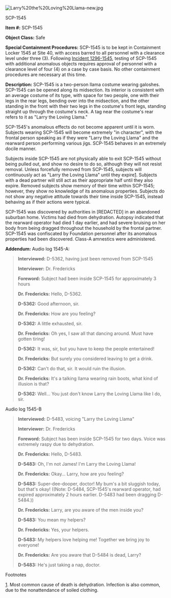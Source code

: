 ![Larry%20the%20Loving%20Llama-new.jpg](http://www.scp-wiki.net/local--files/scp-1545/Larry%20the%20Loving%20Llama-new.jpg)

SCP-1545

**Item #:** SCP-1545

**Object Class:** Safe

**Special Containment Procedures:** SCP-1545 is to be kept in Containment Locker 1545 at Site 40, with access barred to all personnel with a clearance level under three (3). Following [Incident 1296-1545](/scp-1296), testing of SCP-1545 with additional anomalous objects requires approval of personnel with a clearance level of four (4) on a case by case basis. No other containment procedures are necessary at this time.

**Description:** SCP-1545 is a two-person llama costume wearing galoshes. SCP-1545 can be opened along its midsection. Its interior is consistent with an average costume of its type, with space for two people, one with their legs in the rear legs, bending over into the midsection, and the other standing in the front with their two legs in the costume's front legs, standing straight up through the costume's neck. A tag near the costume's rear refers to it as "Larry the Loving Llama."

SCP-1545's anomalous effects do not become apparent until it is worn. Subjects wearing SCP-1545 will become extremely "in character", with the frontal person speaking as if they were "Larry the Loving Llama" and the rearward person performing various jigs. SCP-1545 behaves in an extremely docile manner.

Subjects inside SCP-1545 are not physically able to exit SCP-1545 without being pulled out, and show no desire to do so, although they will not resist removal. Unless forcefully removed from SCP-1545, subjects will continuously act as "Larry the Loving Llama" until they expire[1](javascript:;). Subjects with a dead partner will still act as their appropriate half until they also expire. Removed subjects show memory of their time within SCP-1545; however, they show no knowledge of its anomalous properties. Subjects do not show any negative attitude towards their time inside SCP-1545, instead behaving as if their actions were typical.

SCP-1545 was discovered by authorities in \[REDACTED\] in an abandoned suburban home. Victims had died from dehydration. Autopsy indicated that the rearward operator had died 1 day earlier, and had severe bruising on her body from being dragged throughout the household by the frontal partner. SCP-1545 was confiscated by Foundation personnel after its anomalous properties had been discovered. Class-A amnestics were administered.

**Addendum:** Audio log 1545-A:

> **Interviewed:** D-5362, having just been removed from SCP-1545
> 
> **Interviewer:** Dr. Fredericks
> 
> **Foreword:** Subject had been inside SCP-1545 for approximately 3 hours
> 
> **<Begin Log>**
> 
> **Dr. Fredericks:** Hello, D-5362.
> 
> **D-5362:** Good afternoon, sir.
> 
> **Dr. Fredericks:** How are you feeling?
> 
> **D-5362:** A little exhausted, sir.
> 
> **Dr. Fredericks:** Oh yes, I saw all that dancing around. Must have gotten tiring!
> 
> **D-5362:** It was, sir, but you have to keep the people entertained!
> 
> **Dr. Fredericks:** But surely you considered leaving to get a drink.
> 
> **D-5362:** Can't do that, sir. It would ruin the illusion.
> 
> **Dr. Fredericks:** It's a talking llama wearing rain boots, what kind of illusion is that?
> 
> **D-5362:** Well… You just don't know Larry the Loving Llama like I do, sir.
> 
> **<End Log>**

Audio log 1545-B

> **Interviewed:** D-5483, voicing "Larry the Loving Llama"
> 
> **Interviewer:** Dr. Fredericks
> 
> **Foreword:** Subject has been inside SCP-1545 for two days. Voice was extremely raspy due to dehydration.
> 
> **<Begin Log>**
> 
> **Dr. Fredericks:** Hello, D-5483.
> 
> **D-5483:** Oh, I'm not James! I'm Larry the Loving Llama!
> 
> **Dr. Fredericks:** Okay… Larry, how are you feeling?
> 
> **D-5483:** Super-dee-dooper, doctor! My bum's a bit sluggish today, but that's okay! ((Note: D-5484, SCP-1545's rearward operator, had expired approximately 2 hours earlier. D-5483 had been dragging D-5484.))
> 
> **Dr. Fredericks:** Larry, are you aware of the men inside you?
> 
> **D-5483:** You mean my helpers?
> 
> **Dr. Fredericks:** Yes, your helpers.
> 
> **D-5483:** My helpers love helping me! Together we bring joy to everyone!
> 
> **Dr. Fredericks:** Are you aware that D-5484 is dead, Larry?
> 
> **D-5483:** He's just taking a nap, doctor.
> 
> **<End Log>**

Footnotes

[1](javascript:;). Most common cause of death is dehydration. Infection is also common, due to the nonattendance of soiled clothing.